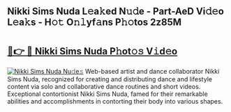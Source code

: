 ## Nikki Sims Nuda L𝚎a𝚔ed N𝚞𝚍e - Part-AeD Vi𝚍𝚎o L𝚎a𝚔s - H𝚘𝚝 O𝚗𝚕yf𝚊ns P𝚑𝚘tos 2z85M

# <h2><a href="http://kfb5623.oniu.top/?m=Nikki+Sims+Nuda">🔗👉 🔴 Nikki Sims Nuda P𝚑ot𝚘𝚜 V𝚒d𝚎o</a></h2>

[![Nikki Sims Nuda Nu𝚍e𝚜](https://i.imgur.com/0qMVB7G.gif)](http://kfb5623.oniu.top/?m=Nikki+Sims+Nuda)
Web-based artist and dance collaborator Nikki Sims Nuda, recognized for creating and distributing dance and lifestyle content via solo and collaborative dance routines and short videos. Exceptional contortionist Nikki Sims Nuda, famed for their remarkable abilities and accomplishments in contorting their body into various shapes.  
